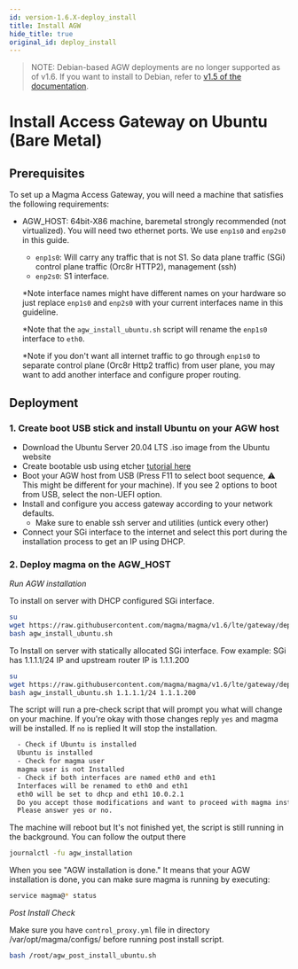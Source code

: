 ```yaml
---
id: version-1.6.X-deploy_install
title: Install AGW
hide_title: true
original_id: deploy_install
---
```


> NOTE: Debian-based AGW deployments are no longer supported as of v1.6. If you want to install to Debian, refer to [v1.5 of the documentation](https://magma.github.io/magma/versions).

# Install Access Gateway on Ubuntu (Bare Metal)

## Prerequisites

To set up a Magma Access Gateway, you will need a machine that
satisfies the following requirements:

- AGW_HOST: 64bit-X86 machine, baremetal strongly recommended
  (not virtualized). You will need two ethernet ports. We use
  `enp1s0` and `enp2s0` in this guide.
  - `enp1s0`: Will carry any traffic that is not S1. So data plane traffic (SGi)
    control plane traffic (Orc8r HTTP2), management (ssh)
  - `enp2s0`: S1 interface.

  *Note interface names might have different names on your hardware so just
  replace `enp1s0` and `enp2s0` with your current interfaces name
  in this guideline.

  *Note that the `agw_install_ubuntu.sh` script will rename the `enp1s0`
   interface to `eth0`.

  *Note if you don't want all internet traffic to go through `enp1s0`
  to separate control plane (Orc8r Http2 traffic) from user plane, you
  may want to add another interface and configure proper routing.

## Deployment

### 1. Create boot USB stick and install Ubuntu on your AGW host

- Download the Ubuntu Server 20.04 LTS .iso image from the Ubuntu website
- Create bootable usb using etcher [tutorial here](https://tutorials.ubuntu.com/tutorial/tutorial-create-a-usb-stick-on-macos#0)
- Boot your AGW host from USB
  (Press F11 to select boot sequence, :warning: This might be different for
  your machine). If you see 2 options to boot from USB, select the non-UEFI
  option.
- Install and configure you access gateway according to your network defaults.
    - Make sure to enable ssh server and utilities (untick every other)
- Connect your SGi interface to the internet and select this port during the
installation process to get an IP using DHCP.

### 2. Deploy magma on the  AGW_HOST

*Run AGW installation*

To install on server with DHCP configured SGi interface.

```bash
su
wget https://raw.githubusercontent.com/magma/magma/v1.6/lte/gateway/deploy/agw_install_ubuntu.sh
bash agw_install_ubuntu.sh
```

To Install on server with statically allocated SGi interface. Fow example:
SGi has 1.1.1.1/24 IP and upstream router IP is 1.1.1.200

```bash
su
wget https://raw.githubusercontent.com/magma/magma/v1.6/lte/gateway/deploy/agw_install_ubuntu.sh
bash agw_install_ubuntu.sh 1.1.1.1/24 1.1.1.200
```

The script will run a pre-check script that will prompt you what will change
on your machine. If you're okay with those changes reply `yes` and magma will
be installed. If `no` is replied It will stop the installation.

```bash
  - Check if Ubuntu is installed
  Ubuntu is installed
  - Check for magma user
  magma user is not Installed
  - Check if both interfaces are named eth0 and eth1
  Interfaces will be renamed to eth0 and eth1
  eth0 will be set to dhcp and eth1 10.0.2.1
  Do you accept those modifications and want to proceed with magma installation?(y/n)
  Please answer yes or no.
  ```

The machine will reboot but It's not finished yet, the script is still running in the background.
You can follow the output there

```bash
journalctl -fu agw_installation
```

When you see "AGW installation is done." It means that your AGW installation is done, you can make sure magma is running by executing:

```bash
service magma@* status
```

*Post Install Check*

Make sure you have `control_proxy.yml` file in directory /var/opt/magma/configs/
before running post install script.

```bash
bash /root/agw_post_install_ubuntu.sh
```
